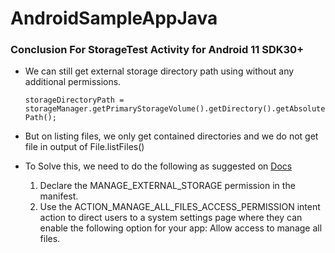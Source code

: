 # AndroidSampleAppJava


### Conclusion For StorageTest Activity for Android 11 SDK30+
- We can still get external storage directory path using without any additional permissions.

  ``` storageDirectoryPath = storageManager.getPrimaryStorageVolume().getDirectory().getAbsolutePath(); ```
- But on listing files, we only get contained directories and we do not get file in output of File.listFiles()
- To Solve this, we need to do the following as suggested on [Docs](https://developer.android.com/training/data-storage/manage-all-files "Docs") 
	1. Declare the MANAGE_EXTERNAL_STORAGE permission in the manifest.
	2. Use the ACTION_MANAGE_ALL_FILES_ACCESS_PERMISSION intent action to direct users to a system settings page where they can enable the following option for your app: Allow access to manage all files.
